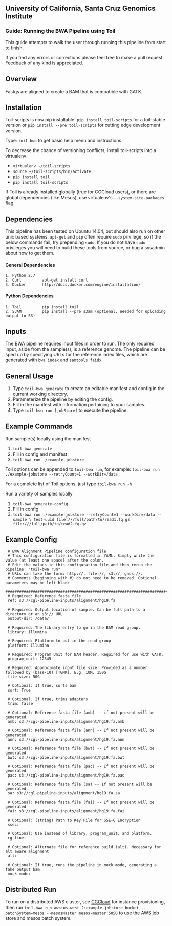 ## University of California, Santa Cruz Genomics Institute
### Guide: Running the BWA Pipeline using Toil

This guide attempts to walk the user through running this pipeline from start to finish. 

If you find any errors or corrections please feel free to make a pull request.  Feedback of any kind is appreciated.


## Overview

Fastqs are aligned to create a BAM that is compatible with GATK.

## Installation

Toil-scripts is now pip installable! `pip install toil-scripts` for a toil-stable version 
or `pip install --pre toil-scripts` for cutting edge development version.

Type: `toil-bwa` to get basic help menu and instructions

To decrease the chance of versioning conflicts, install toil-scripts into a virtualenv: 

- `virtualenv ~/toil-scripts` 
- `source ~/toil-scripts/bin/activate`
- `pip install toil`
- `pip install toil-scripts`

If Toil is already installed globally (true for CGCloud users), or there are global dependencies (like Mesos),
use virtualenv's `--system-site-packages` flag.
 
## Dependencies

This pipeline has been tested on Ubuntu 14.04, but should also run on other unix based systems.  `apt-get` and `pip`
often require `sudo` privilege, so if the below commands fail, try prepending `sudo`.  If you do not have `sudo` 
privileges you will need to build these tools from source, or bug a sysadmin about how to get them. 

#### General Dependencies

    1. Python 2.7
    2. Curl         apt-get install curl
    3. Docker       http://docs.docker.com/engine/installation/

#### Python Dependencies

    1. Toil         pip install toil
    2. S3AM         pip install --pre s3am (optional, needed for uploading output to S3)

## Inputs

The BWA pipeline requires input files in order to run. The only required input, aside from the sample(s), is a 
reference genome.  The pipeline can be sped up by specifying URLs for the reference index files, which are generated 
with `bwa index` and `samtools faidx`.

## General Usage
 
1. Type `toil-bwa generate` to create an editable manifest and config in the current working directory.
2. Parameterize the pipeline by editing the config.
3. Fill in the manifest with information pertaining to your samples.
4. Type `toil-bwa run [jobStore]` to execute the pipeline.

## Example Commands

Run sample(s) locally using the manifest
1. `toil-bwa generate`
2. Fill in config and manifest
3. `toil-bwa run ./example-jobstore`

Toil options can be appended to `toil-bwa run`, for example:
`toil-bwa run ./example-jobstore --retryCount=1 --workDir=/data`

For a complete list of Toil options, just type `toil-bwa run -h`

Run a variety of samples locally
1. `toil-bwa generate-config`
2. Fill in config
3. `toil-bwa run ./example-jobstore --retryCount=1 --workDir=/data --sample \
    test-uuid file:///full/path/to/read1.fq.gz file:///full/path/to/read2.fq.gz`

## Example Config

   ``` 
    # BWA Alignment Pipeline configuration file
    # This configuration file is formatted in YAML. Simply write the value (at least one space) after the colon.
    # Edit the values in this configuration file and then rerun the pipeline: "toil-bwa run"
    # URLs can take the form: http://, file://, s3://, gnos://.
    # Comments (beginning with #) do not need to be removed. Optional parameters may be left blank
    ##############################################################################################################
    # Required: Reference fasta file
    ref: s3://cgl-pipeline-inputs/alignment/hg19.fa
    
    # Required: Output location of sample. Can be full path to a directory or an s3:// URL
    output-dir: /data/
    
    # Required: The library entry to go in the BAM read group.
    library: Illumina
    
    # Required: Platform to put in the read group
    platform: Illumina
    
    # Required: Program Unit for BAM header. Required for use with GATK.
    program_unit: 12345
    
    # Required: Approximate input file size. Provided as a number followed by (base-10) [TGMK]. E.g. 10M, 150G
    file-size: 50G
    
    # Optional: If true, sorts bam
    sort: True
    
    # Optional. If true, trims adapters
    trim: false
    
    # Optional: Reference fasta file (amb) -- if not present will be generated
    amb: s3://cgl-pipeline-inputs/alignment/hg19.fa.amb
    
    # Optional: Reference fasta file (ann) -- If not present will be generated
    ann: s3://cgl-pipeline-inputs/alignment/hg19.fa.ann
    
    # Optional: Reference fasta file (bwt) -- If not present will be generated
    bwt: s3://cgl-pipeline-inputs/alignment/hg19.fa.bwt
    
    # Optional: Reference fasta file (pac) -- If not present will be generated
    pac: s3://cgl-pipeline-inputs/alignment/hg19.fa.pac
    
    # Optional: Reference fasta file (sa) -- If not present will be generated
    sa: s3://cgl-pipeline-inputs/alignment/hg19.fa.sa
    
    # Optional: Reference fasta file (fai) -- If not present will be generated
    fai: s3://cgl-pipeline-inputs/alignment/hg19.fa.fai
    
    # Optional: (string) Path to Key File for SSE-C Encryption
    ssec:
    
    # Optional: Use instead of library, program_unit, and platform.
    rg-line:
    
    # Optional: Alternate file for reference build (alt). Necessary for alt aware alignment
    alt:
    
    # Optional: If true, runs the pipeline in mock mode, generating a fake output bam
    mock-mode:
```

## Distributed Run

To run on a distributed AWS cluster, see [CGCloud](https://github.com/BD2KGenomics/cgcloud) for instance provisioning, 
then run `toil-bwa run aws:us-west-2:example-jobstore-bucket --batchSystem=mesos --mesosMaster mesos-master:5050`
to use the AWS job store and mesos batch system. 
